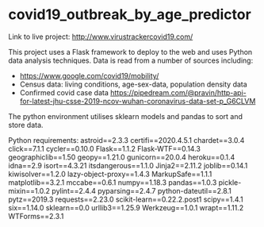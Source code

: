 # covid19_outbreak_by_age_predictor

Link to live project: http://www.virustrackercovid19.com/

This project uses a Flask framework to deploy to the web and uses Python data analysis techniques. Data is read from a number of sources including:
- https://www.google.com/covid19/mobility/
- Census data: living conditions, age-sex-data, population density data
- Confirmed covid case data https://pipedream.com/@pravin/http-api-for-latest-jhu-csse-2019-ncov-wuhan-coronavirus-data-set-p_G6CLVM

The python environment utilises sklearn models and pandas to sort and store data.

Python requirements:
astroid==2.3.3
certifi==2020.4.5.1
chardet==3.0.4
click==7.1.1
cycler==0.10.0
Flask==1.1.2
Flask-WTF==0.14.3
geographiclib==1.50
geopy==1.21.0
gunicorn==20.0.4
heroku==0.1.4
idna==2.9
isort==4.3.21
itsdangerous==1.1.0
Jinja2==2.11.2
joblib==0.14.1
kiwisolver==1.2.0
lazy-object-proxy==1.4.3
MarkupSafe==1.1.1
matplotlib==3.2.1
mccabe==0.6.1
numpy==1.18.3
pandas==1.0.3
pickle-mixin==1.0.2
pylint==2.4.4
pyparsing==2.4.7
python-dateutil==2.8.1
pytz==2019.3
requests==2.23.0
scikit-learn==0.22.2.post1
scipy==1.4.1
six==1.14.0
sklearn==0.0
urllib3==1.25.9
Werkzeug==1.0.1
wrapt==1.11.2
WTForms==2.3.1
